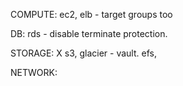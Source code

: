 COMPUTE:
ec2,
elb - target groups too

DB:
rds - disable terminate protection.



STORAGE: X
s3,
glacier - vault.
efs,

NETWORK:
